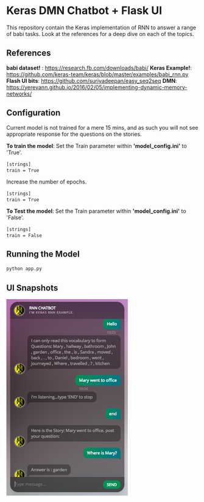 
# Keras DMN Chatbot + Flask UI

This repository contain the Keras implementation of RNN to answer a range of babi tasks. Look at the references for a deep dive on each of the topics.

## References

**babi dataset!** : https://research.fb.com/downloads/babi/
**Keras Example!**: https://github.com/keras-team/keras/blob/master/examples/babi_rnn.py
**Flash UI bits**: https://github.com/suriyadeepan/easy_seq2seq
**DMN**: https://yerevann.github.io/2016/02/05/implementing-dynamic-memory-networks/


## Configuration

Current model is not trained for a mere 15 mins, and as such you will not see appropriate response for the questions on the stories.

__To train the model__:
Set the Train parameter within **'model_config.ini'** to 'True'.
```
[strings]
train = True
```
Increase the number of epochs.
```
[strings]
train = True
```

__To Test the model__:
Set the Train parameter within **'model_config.ini'** to 'False'.
```
[strings]
train = False
```

## Running the Model
```python
python app.py
```

## UI Snapshots
![snapshot](static/res/chatbot.png "snapshot")
